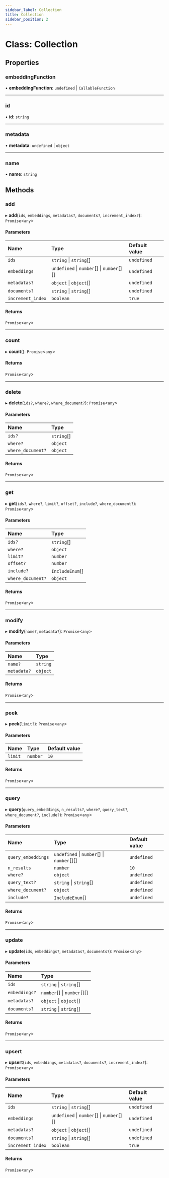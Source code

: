 ```yaml
---
sidebar_label: Collection
title: Collection
sidebar_position: 2
---
```


# Class: Collection


## Properties

### embeddingFunction

• **embeddingFunction**: `undefined` \| `CallableFunction`

___

### id

• **id**: `string`

___

### metadata

• **metadata**: `undefined` \| `object`

___

### name

• **name**: `string`

## Methods

### add

▸ **add**(`ids`, `embeddings`, `metadatas?`, `documents?`, `increment_index?`): `Promise`<`any`\>

#### Parameters

| Name | Type | Default value |
| :------ | :------ | :------ |
| `ids` | `string` \| `string`[] | `undefined` |
| `embeddings` | `undefined` \| `number`[] \| `number`[][] | `undefined` |
| `metadatas?` | `object` \| `object`[] | `undefined` |
| `documents?` | `string` \| `string`[] | `undefined` |
| `increment_index` | `boolean` | `true` |

#### Returns

`Promise`<`any`\>

___

### count

▸ **count**(): `Promise`<`any`\>

#### Returns

`Promise`<`any`\>


___

### delete

▸ **delete**(`ids?`, `where?`, `where_document?`): `Promise`<`any`\>

#### Parameters

| Name | Type |
| :------ | :------ |
| `ids?` | `string`[] |
| `where?` | `object` |
| `where_document?` | `object` |

#### Returns

`Promise`<`any`\>

___

### get

▸ **get**(`ids?`, `where?`, `limit?`, `offset?`, `include?`, `where_document?`): `Promise`<`any`\>

#### Parameters

| Name | Type |
| :------ | :------ |
| `ids?` | `string`[] |
| `where?` | `object` |
| `limit?` | `number` |
| `offset?` | `number` |
| `include?` | `IncludeEnum`[] |
| `where_document?` | `object` |

#### Returns

`Promise`<`any`\>

___

### modify

▸ **modify**(`name?`, `metadata?`): `Promise`<`any`\>

#### Parameters

| Name | Type |
| :------ | :------ |
| `name?` | `string` |
| `metadata?` | `object` |

#### Returns

`Promise`<`any`\>

___

### peek

▸ **peek**(`limit?`): `Promise`<`any`\>

#### Parameters

| Name | Type | Default value |
| :------ | :------ | :------ |
| `limit` | `number` | `10` |

#### Returns

`Promise`<`any`\>

___

### query

▸ **query**(`query_embeddings`, `n_results?`, `where?`, `query_text?`, `where_document?`, `include?`): `Promise`<`any`\>

#### Parameters

| Name | Type | Default value |
| :------ | :------ | :------ |
| `query_embeddings` | `undefined` \| `number`[] \| `number`[][] | `undefined` |
| `n_results` | `number` | `10` |
| `where?` | `object` | `undefined` |
| `query_text?` | `string` \| `string`[] | `undefined` |
| `where_document?` | `object` | `undefined` |
| `include?` | `IncludeEnum`[] | `undefined` |

#### Returns

`Promise`<`any`\>

___

### update

▸ **update**(`ids`, `embeddings?`, `metadatas?`, `documents?`): `Promise`<`any`\>

#### Parameters

| Name | Type |
| :------ | :------ |
| `ids` | `string` \| `string`[] |
| `embeddings?` | `number`[] \| `number`[][] |
| `metadatas?` | `object` \| `object`[] |
| `documents?` | `string` \| `string`[] |

#### Returns

`Promise`<`any`\>

___

### upsert

▸ **upsert**(`ids`, `embeddings`, `metadatas?`, `documents?`, `increment_index?`): `Promise`<`any`\>

#### Parameters

| Name | Type | Default value |
| :------ | :------ | :------ |
| `ids` | `string` \| `string`[] | `undefined` |
| `embeddings` | `undefined` \| `number`[] \| `number`[][] | `undefined` |
| `metadatas?` | `object` \| `object`[] | `undefined` |
| `documents?` | `string` \| `string`[] | `undefined` |
| `increment_index` | `boolean` | `true` |

#### Returns

`Promise`<`any`\>

